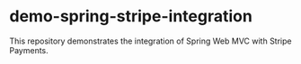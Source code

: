 # demo-spring-stripe-integration
This repository demonstrates the integration of Spring Web MVC with Stripe Payments.

